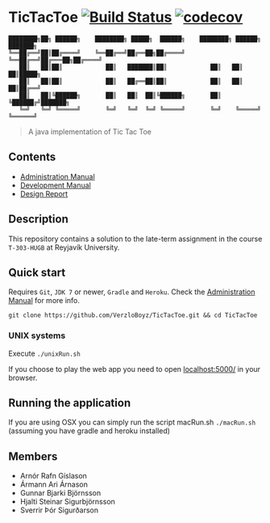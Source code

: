 # TicTacToe [![Build Status](https://travis-ci.org/VerzloBoyz/TicTacToe.svg?branch=master)](https://travis-ci.org/VerzloBoyz/TicTacToe) [![codecov](https://codecov.io/gh/VerzloBoyz/TicTacToe/branch/master/graph/badge.svg)](https://codecov.io/gh/VerzloBoyz/TicTacToe)

```
████████╗██╗ ██████╗    ████████╗ █████╗  ██████╗    ████████╗ ██████╗ ███████╗
╚══██╔══╝██║██╔════╝    ╚══██╔══╝██╔══██╗██╔════╝    ╚══██╔══╝██╔═══██╗██╔════╝
   ██║   ██║██║            ██║   ███████║██║            ██║   ██║   ██║█████╗
   ██║   ██║██║            ██║   ██╔══██║██║            ██║   ██║   ██║██╔══╝
   ██║   ██║╚██████╗       ██║   ██║  ██║╚██████╗       ██║   ╚██████╔╝███████╗
   ╚═╝   ╚═╝ ╚═════╝       ╚═╝   ╚═╝  ╚═╝ ╚═════╝       ╚═╝    ╚═════╝ ╚══════╝
```
> A java implementation of Tic Tac Toe

## Contents

- [Administration Manual](docs/Administration_Manual.md)
- [Development Manual](docs/Development_Manual.md)
- [Design Report](docs/Design_Report.md)

## Description
This repository contains a solution to the late-term assignment in the course `T-303-HUGB` at Reyjavík University.

## Quick start
Requires `Git`, `JDK 7` or newer, `Gradle` and `Heroku`. Check the [Administration Manual](docs/Administration_Manual.md) for more info.

```
git clone https://github.com/VerzloBoyz/TicTacToe.git && cd TicTacToe
```
### UNIX systems
Execute `./unixRun.sh`

If you choose to play the web app you need to open [localhost:5000/](http://localhost:5000/) in your browser.

## Running the application
If you are using OSX you can simply run the script macRun.sh `./macRun.sh` (assuming you have gradle and heroku installed)

## Members
- Arnór Rafn Gíslason
- Ármann Ari Árnason
- Gunnar Bjarki Björnsson
- Hjalti Steinar Sigurbjörnsson
- Sverrir Þór Sigurðarson
